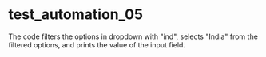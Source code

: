 # test_automation_05
The code filters the options in dropdown with "ind", selects "India" from the filtered options, and prints the value of the input field.
